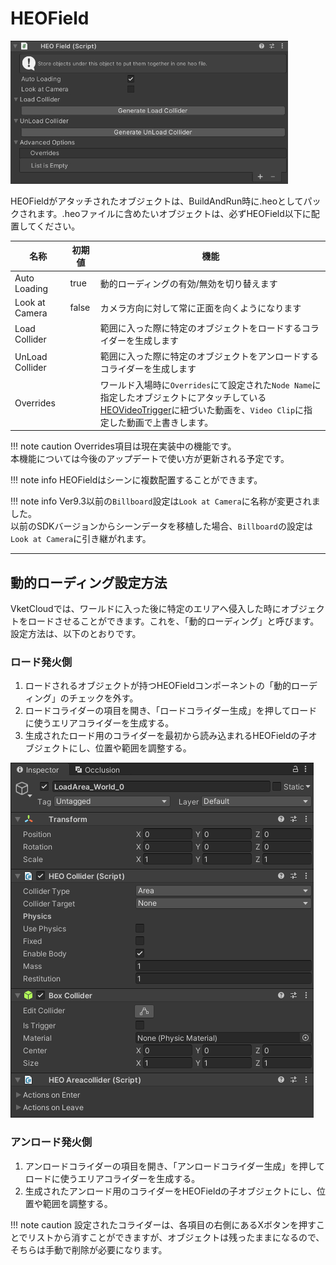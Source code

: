 # HEOField

![HEOField](img/HEOField.jpg)

HEOFieldがアタッチされたオブジェクトは、BuildAndRun時に.heoとしてパックされます。.heoファイルに含めたいオブジェクトは、必ずHEOField以下に配置してください。

| 名称 | 初期値 | 機能 |
| ---- | ---- | ---- |
| Auto Loading | true | 動的ローディングの有効/無効を切り替えます |
| Look at Camera | false | カメラ方向に対して常に正面を向くようになります |
| Load Collider |  | 範囲に入った際に特定のオブジェクトをロードするコライダーを生成します |
| UnLoad Collider |  | 範囲に入った際に特定のオブジェクトをアンロードするコライダーを生成します |
| Overrides | | ワールド入場時に`Overrides`にて設定された`Node Name`に指定したオブジェクトにアタッチしている[HEOVideoTrigger](HEOVideoTrigger.md)に紐づいた動画を、`Video Clip`に指定した動画で上書きします。 |

!!! note caution
    Overrides項目は現在実装中の機能です。<br>
    本機能については今後のアップデートで使い方が更新される予定です。

!!! note info
    HEOFieldはシーンに複数配置することができます。

!!! note info 
    Ver9.3以前の`Billboard`設定は`Look at Camera`に名称が変更されました。<br>
    以前のSDKバージョンからシーンデータを移植した場合、`Billboard`の設定は`Look at Camera`に引き継がれます。

---

## 動的ローディング設定方法
VketCloudでは、ワールドに入った後に特定のエリアへ侵入した時にオブジェクトをロードさせることができます。これを、「動的ローディング」と呼びます。設定方法は、以下のとおりです。

### ロード発火側
1. ロードされるオブジェクトが持つHEOFieldコンポーネントの「動的ローディング」のチェックを外す。
2. ロードコライダーの項目を開き、「ロードコライダー生成」を押してロードに使うエリアコライダーを生成する。
3. 生成されたロード用のコライダーを最初から読み込まれるHEOFieldの子オブジェクトにし、位置や範囲を調整する。

![HEOField](img/HEOFieldAutoLoading.png)

### アンロード発火側
1. アンロードコライダーの項目を開き、「アンロードコライダー生成」を押してロードに使うエリアコライダーを生成する。
2. 生成されたアンロード用のコライダーをHEOFieldの子オブジェクトにし、位置や範囲を調整する。

!!! note caution
    設定されたコライダーは、各項目の右側にあるXボタンを押すことでリストから消すことができますが、オブジェクトは残ったままになるので、そちらは手動で削除が必要になります。